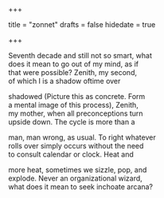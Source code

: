 +++

title = "zonnet"
drafts = false
hidedate = true

+++

Seventh decade and still not so smart, what  
does it mean to go out of my mind, as if   
that were possible? Zenith, my second,  
of which I is a shadow oftime over  

shadowed (Picture this as concrete. Form  
a mental image of this process), Zenith,  
my mother, when all preconceptions turn  
upside down. The cycle is more than a  

man, man wrong, as usual. To right whatever  
rolls over simply occurs without the need  
to consult calendar or clock. Heat and  

more heat, sometimes we sizzle, pop, and  
explode. Never an organizational wizard,  
what does it mean to seek inchoate arcana?  

~~~//

